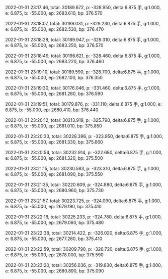 2022-01-31 23:17:46, total: 30189.672, p: -328.950, delta:6.875 手, g:1.000, e: 6.875, b: -55.000, ep: 2683.610, bp: 376.570

2022-01-31 23:18:07, total: 30189.031, p: -329.230, delta:6.875 手, g:1.000, e: 6.875, b: -55.000, ep: 2682.530, bp: 376.470

2022-01-31 23:18:28, total: 30189.947, p: -329.310, delta:6.875 手, g:1.000, e: 6.875, b: -55.000, ep: 2683.250, bp: 376.570

2022-01-31 23:18:49, total: 30196.621, p: -328.460, delta:6.875 手, g:1.000, e: 6.875, b: -55.000, ep: 2683.220, bp: 376.460

2022-01-31 23:19:10, total: 30189.590, p: -328.700, delta:6.875 手, g:1.000, e: 6.875, b: -55.000, ep: 2682.100, bp: 376.350

2022-01-31 23:19:30, total: 30176.046, p: -331.460, delta:6.875 手, g:1.000, e: 6.875, b: -55.000, ep: 2681.260, bp: 376.590

2022-01-31 23:19:51, total: 30179.876, p: -331.110, delta:6.875 手, g:1.000, e: 6.875, b: -55.000, ep: 2680.410, bp: 376.440

2022-01-31 23:20:12, total: 30213.919, p: -325.790, delta:6.875 手, g:1.000, e: 6.875, b: -55.000, ep: 2681.010, bp: 375.850

2022-01-31 23:20:33, total: 30228.396, p: -323.950, delta:6.875 手, g:1.000, e: 6.875, b: -55.000, ep: 2681.330, bp: 375.660

2022-01-31 23:20:54, total: 30232.914, p: -322.680, delta:6.875 手, g:1.000, e: 6.875, b: -55.000, ep: 2681.320, bp: 375.500

2022-01-31 23:21:15, total: 30230.583, p: -323.310, delta:6.875 手, g:1.000, e: 6.875, b: -55.000, ep: 2681.090, bp: 375.550

2022-01-31 23:21:35, total: 30220.609, p: -324.880, delta:6.875 手, g:1.000, e: 6.875, b: -55.000, ep: 2680.960, bp: 375.730

2022-01-31 23:21:57, total: 30223.725, p: -324.090, delta:6.875 手, g:1.000, e: 6.875, b: -55.000, ep: 2679.190, bp: 375.410

2022-01-31 23:22:18, total: 30225.233, p: -324.780, delta:6.875 手, g:1.000, e: 6.875, b: -55.000, ep: 2679.060, bp: 375.480

2022-01-31 23:22:38, total: 30214.422, p: -326.020, delta:6.875 手, g:1.000, e: 6.875, b: -55.000, ep: 2677.260, bp: 375.410

2022-01-31 23:22:59, total: 30209.790, p: -326.720, delta:6.875 手, g:1.000, e: 6.875, b: -55.000, ep: 2678.000, bp: 375.590

2022-01-31 23:23:20, total: 30256.036, p: -319.830, delta:6.875 手, g:1.000, e: 6.875, b: -55.000, ep: 2680.890, bp: 375.090